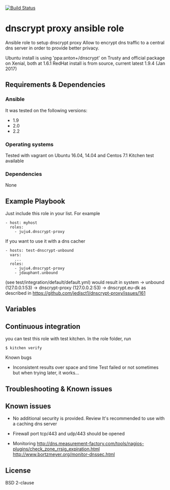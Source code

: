[![Build Status](https://travis-ci.org/juju4/ansible-dnscrypt-proxy.svg?branch=master)](https://travis-ci.org/juju4/ansible-dnscrypt-proxy)
# dnscrypt proxy ansible role

Ansible role to setup dnscrypt proxy
Allow to encrypt dns traffic to a central dns server in order to provide better privacy.

Ubuntu install is using 'ppa:anton+/dnscrypt' on Trusty and official package on Xenial, both at 1.6.1
RedHat install is from source, current latest 1.9.4 (Jan 2017)

## Requirements & Dependencies

### Ansible
It was tested on the following versions:
 * 1.9
 * 2.0
 * 2.2

### Operating systems

Tested with vagrant on Ubuntu 16.04, 14.04 and Centos 7.1
Kitchen test available

### Dependencies

None

## Example Playbook

Just include this role in your list.
For example

```
- host: myhost
  roles:
    - juju4.dnscrypt-proxy
```

If you want to use it with a dns cacher
```
- hosts: test-dnscrypt-unbound
  vars:
    ...
  roles:
    - juju4.dnscrypt-proxy
    - jdauphant.unbound
```
(see test/integration/default/default.yml)
would result in
system -> unbound (127.0.0.1:53) -> dnscrypt-proxy (127.0.0.2:53) -> dnscrypt.eu-dk
as described in https://github.com/jedisct1/dnscrypt-proxy/issues/161


## Variables


## Continuous integration

you can test this role with test kitchen.
In the role folder, run
```
$ kitchen verify
```

Known bugs
* Inconsistent results over space and time
Test failed or not sometimes but when trying later, it works...

## Troubleshooting & Known issues

## Known issues

* No additional security is provided. Review
It's recommended to use with a caching dns server

* Firewall
port tcp/443 and udp/443 should be opened

* Monitoring
http://dns.measurement-factory.com/tools/nagios-plugins/check_zone_rrsig_expiration.html
http://www.bortzmeyer.org/monitor-dnssec.html


## License

BSD 2-clause

